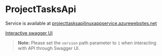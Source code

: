 # ProjectTasksApi

Service is available at [projecttasksapilinuxappservice.azurewebsites.net](https://projecttasksapilinuxappservice.azurewebsites.net)

[Interactive swagger UI](https://projecttasksapilinuxappservice.azurewebsites.net/swagger/index.html)

> **Note:** Please set the `version` path parameter to `1` when interacting with API through Swagger UI.
